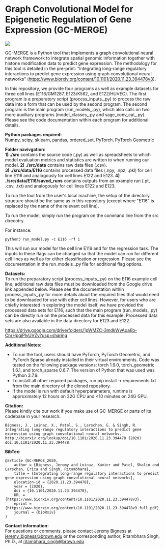 # Graph Convolutional Model for Epigenetic Regulation of Gene Expression (GC-MERGE)

<img src="https://github.com/rsinghlab/GC-MERGE/blob/main/assets/model_architecture_ghub.png" s=500>

GC-MERGE is a Python tool that implements a graph convolutional neural network framework to integrate spatial genomic information together with histone modification data to predict gene expression. The methodology for this tool is detailed in the pre-print: "Integrating long-range regulatory interactions to predict gene expression using graph convolutional neural networks" (https://www.biorxiv.org/content/10.1101/2020.11.23.394478v3).

In this repository, we provide four programs as well as example datasets for three cell lines (E116/GM1287, E123/K562, and E122/HUVEC). The first program is a preparatory script (process_inputs_.py) to process the raw data into a form that can be used by the second program. The second program is the main program (run_models_.py), which also calls on two more auxiliary programs (model_classes_.py and sage_conv_cat_.py). Please see the code documentation within each program for additional details.

**Python packages required:**  
Numpy, scipy, sklearn, pandas, ordered_set, PyTorch, PyTorch Geometric

**Folder navivgation:**  
**1) ./src** contains the source code (.py) as well as spreadsheets to which model evaluation metrics and statistics are written to when running our model.
**2) ./src/data** contains raw data files (.csv).  
**3) ./src/data/E116** contains processed data files (.npy, .npz, .pkl) for cell line E116 and analogously for cell lines E122 and E123.
**4) ./src/data/E116/saved_runs** contains outputs from an example run (.pt, .csv, .txt) and analogously for cell lines E122 and E123.

To run the tool from the user's local machine, the setup of the directory structure should be the same as in this repository (except where "E116" is replaced by the name of the relevant cell line).

To run the model, simply run the program on the command line from the src direcotry.

For instance: 
```
python3 run_model.py -c E116 -rf 1
```

This will run our model for the cell line E116 and for the regression task. The inputs to these flags can be changed so that the model can run for different cell lines as well as for either classification or regression. Please see the documentation in the run_models_.py file for additional flag options.

**Datasets:**  
To run the preparatory script (process_inputs_.py) on the E116 example cell line, additional raw data files must be downloaded from the Google drive link appended below. Please see the documentation within process_inputs_.py for more details about the required files that would need to be downloaded for use with other cell lines. However, for users who are chiefly interested in exploring the model itself, we have provided the processed data sets for E116, such that the main program (run_models_.py) can be directly run on the processed data for this example. Processed data sets are also available in the data directory for E123 and E122.

https://drive.google.com/drive/folders/1pWMZC-3mdkWyAoa6b-CnrHpgjPIyUVZv?usp=sharing

**Additional Notes:**  
- To run the tool, users should have PyTorch, PyTorch Geometric, and PyTorch Sparse already installed in their virtual environments. Code was tested on the following package versions: torch 1.6.0, torch_geometric 1.6.1, and torch_sparse 0.6.7. The version of Python that was used was Python 3.7.9.
- To install all other required packages, run pip install -r requirements.txt from the main directory of the cloned repository.
- If the model is run with default hyperparameters, runtime is approximately 12 hours on 32G CPU and <10 minutes on 24G GPU.  

**Citation:**  
Please kindly cite our work if you make use of GC-MERGE or parts of its codebase in your research.

	Bigness, J., Loinaz, X., Patel, S., Larschan, E. & Singh, R. Integrating long-range regulatory interactions to predict gene expression using graph convolutional neural networks. http://biorxiv.org/lookup/doi/10.1101/2020.11.23.394478 (2020) doi:10.1101/2020.11.23.394478.  
  
**BibTex:**  
```
@article {GC-MERGE_2020,
	author = {Bigness, Jeremy and Loinaz, Xavier and Patel, Shalin and Larschan, Erica and Singh, Ritambhara},
	title = {Integrating long-range regulatory interactions to predict gene expression using graph convolutional neural networks},
	elocation-id = {2020.11.23.394478},
	year = {2020},
	doi = {10.1101/2020.11.23.394478},
	URL = {https://www.biorxiv.org/content/10.1101/2020.11.23.394478v3},
	eprint = {https://www.biorxiv.org/content/10.1101/2020.11.23.394478v3.full.pdf},
	journal = {bioRxiv}
}
```

**Contact information:**  
For questions or comments, please contact Jeremy Bigness at jeremy_bigness@brown.edu or the corresponding author, Ritambhara Singh, Ph.D., at ritambhara_singh@brown.edu

